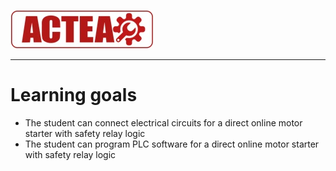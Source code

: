 
![ACTEA](../Logo_ACTEA_2.jpg)
_____________________________________
# Learning goals
* The student can connect electrical circuits for a direct online motor starter with safety relay logic
* The student can program PLC software for a direct online motor starter with safety relay logic
